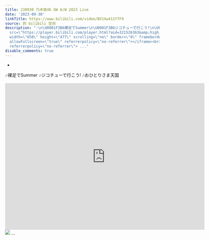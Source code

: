 ```yaml
---
title: 230930 乃木坂46 GW A/W 2023 Live
date: '2023-09-30'
linkTitle: https://www.bilibili.com/video/BV1Xw411Y7F9
source: 的 bilibili 空间
description: "-\n\U0001F3B6裸足でSummer\n\U0001F3B6ジコチューで行こう!\n\U0001F3B6おひとりさま天国<br><br><iframe
  src=\"https://player.bilibili.com/player.html?aid=321526363&amp;high_quality=1&amp;autoplay=0\"
  width=\"650\" height=\"477\" scrolling=\"no\" border=\"0\" frameborder=\"no\" framespacing=\"0\"
  allowfullscreen=\"true\" referrerpolicy=\"no-referrer\"></iframe><br><img src=\"http://i1.hdslb.com/bfs/archive/34c8bb20534c19e3b3b0f5e2069120569499dee5.jpg\"
  referrerpolicy=\"no-referrer\"> ..."
disable_comments: true
---
```

-
🎶裸足でSummer
🎶ジコチューで行こう!
🎶おひとりさま天国<br><br><iframe src="https://player.bilibili.com/player.html?aid=321526363&amp;high_quality=1&amp;autoplay=0" width="650" height="477" scrolling="no" border="0" frameborder="no" framespacing="0" allowfullscreen="true" referrerpolicy="no-referrer"></iframe><br><img src="http://i1.hdslb.com/bfs/archive/34c8bb20534c19e3b3b0f5e2069120569499dee5.jpg" referrerpolicy="no-referrer"> ...
